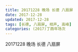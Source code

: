 ```yaml
---
title: 20171228 晚场 长德 八扇屏
date: 2017-12-28
updated: 2017-12-28
tags: [长德, 八扇屏, 相声, 高峰] 
categories: (2017)丁酉年场次 
---
```

20171228 晚场 长德 八扇屏
